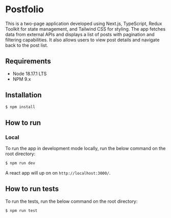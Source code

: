 # Postfolio

This is a two-page application developed using Next.js, TypeScript, Redux Toolkit for state management, and Tailwind CSS for styling.
The app fetches data from external APIs and displays a list of posts with pagination and filtering capabilities.
It also allows users to view post details and navigate back to the post list.

## Requirements
- Node 18.17.1 LTS
- NPM 9.x

## Installation
```bash
$ npm install
```

## How to run
### Local
To run the app in development mode locally, run the below command on the root directory:

```bash
$ npm run dev
```
A react app will up on on `http://localhost:3000/`.

## How to run tests
To run the tests, run the below command on the root directory:

```bash
$ npm run test
```
